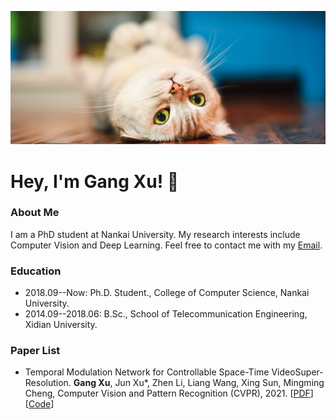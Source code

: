 ![image](https://github.com/CS-GangXu/CS-GangXu/blob/main/cat.png)

# Hey, I'm Gang Xu! :cherries:

### About Me
I am a PhD student at Nankai University. My research interests include Computer Vision and Deep Learning. Feel free to contact me with my [Email](gangxu@mail.nankai.edu.cn).

### Education
- 2018.09--Now: Ph.D. Student., College of Computer Science, Nankai University.
- 2014.09--2018.06: B.Sc., School of Telecommunication Engineering, Xidian University.

### Paper List
- Temporal Modulation Network for Controllable Space-Time VideoSuper-Resolution. **Gang Xu**, Jun Xu*, Zhen Li, Liang Wang, Xing Sun, Mingming Cheng, Computer Vision and Pattern Recognition (CVPR), 2021. [[PDF](https://www.baidu.com)][[Code](https://www.baidu.com)]
